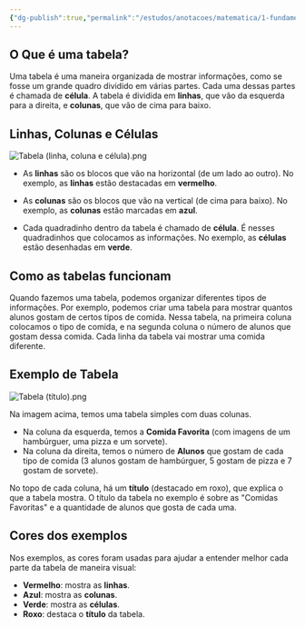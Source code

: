 ```yaml
---
{"dg-publish":true,"permalink":"/estudos/anotacoes/matematica/1-fundamental-1/6-probabilidade-e-estatistica/6-2-tabelas/"}
---
```


## O Que é uma tabela?

Uma tabela é uma maneira organizada de mostrar informações, como se fosse um grande quadro dividido em várias partes. Cada uma dessas partes é chamada de **célula**. A tabela é dividida em **linhas**, que vão da esquerda para a direita, e **colunas**, que vão de cima para baixo.

## Linhas, Colunas e Células

![Tabela (linha, coluna e célula).png](/img/user/assets/Notas/Matem%C3%A1tica%20e%20Natureza/1.%20Matem%C3%A1tica%20-%20Fundamental/6.%20Probabilidade%20e%20estat%C3%ADstica/6.2.%20Tabelas/Tabela%20(linha,%20coluna%20e%20c%C3%A9lula).png)

- As **linhas** são os blocos que vão na horizontal (de um lado ao outro). No exemplo, as **linhas** estão destacadas em **vermelho**.

- As **colunas** são os blocos que vão na vertical (de cima para baixo). No exemplo, as **colunas** estão marcadas em **azul**.

- Cada quadradinho dentro da tabela é chamado de **célula**. É nesses quadradinhos que colocamos as informações. No exemplo, as **células** estão desenhadas em **verde**.

## Como as tabelas funcionam

Quando fazemos uma tabela, podemos organizar diferentes tipos de informações. Por exemplo, podemos criar uma tabela para mostrar quantos alunos gostam de certos tipos de comida. Nessa tabela, na primeira coluna colocamos o tipo de comida, e na segunda coluna o número de alunos que gostam dessa comida. Cada linha da tabela vai mostrar uma comida diferente.

## Exemplo de Tabela

![Tabela (título).png](/img/user/assets/Notas/Matem%C3%A1tica%20e%20Natureza/1.%20Matem%C3%A1tica%20-%20Fundamental/6.%20Probabilidade%20e%20estat%C3%ADstica/6.2.%20Tabelas/Tabela%20(t%C3%ADtulo).png)

Na imagem acima, temos uma tabela simples com duas colunas. 

- Na coluna da esquerda, temos a **Comida Favorita** (com imagens de um hambúrguer, uma pizza e um sorvete).
- Na coluna da direita, temos o número de **Alunos** que gostam de cada tipo de comida (3 alunos gostam de hambúrguer, 5 gostam de pizza e 7 gostam de sorvete).

No topo de cada coluna, há um **título** (destacado em roxo), que explica o que a tabela mostra. O título da tabela no exemplo é sobre as "Comidas Favoritas" e a quantidade de alunos que gosta de cada uma.

## Cores dos exemplos

Nos exemplos, as cores foram usadas para ajudar a entender melhor cada parte da tabela de maneira visual:

- **Vermelho**: mostra as **linhas**.
- **Azul**: mostra as **colunas**.
- **Verde**: mostra as **células**.
- **Roxo**: destaca o **título** da tabela.
